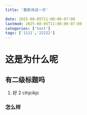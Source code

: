 ```yaml
---
title: '重新测试一次'

date: 2025-08-05T11:00:00-07:00
lastmod: 2025-08-05T11:00:00-07:00
categories: ['test']
tags: ['1111','22222']
---
```


# 这是为什么呢

## 有二级标题吗
1. 好
2
 cihjcikjc
 
 ### 怎么样
